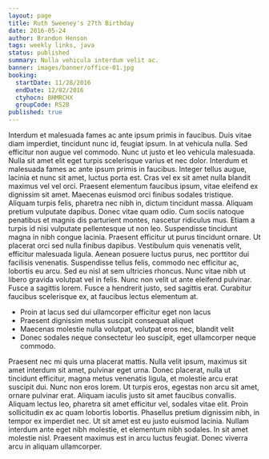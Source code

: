 ```yaml
---
layout: page
title: Ruth Sweeney's 27th Birthday
date: 2016-05-24
author: Brandon Henson
tags: weekly links, java
status: published
summary: Nulla vehicula interdum velit ac.
banner: images/banner/office-01.jpg
booking:
  startDate: 11/28/2016
  endDate: 12/02/2016
  ctyhocn: BHMRCHX
  groupCode: RS2B
published: true
---
```

Interdum et malesuada fames ac ante ipsum primis in faucibus. Duis vitae diam imperdiet, tincidunt nunc id, feugiat ipsum. In at vehicula nulla. Sed efficitur non augue vel commodo. Nunc ut justo et leo vehicula malesuada. Nulla sit amet elit eget turpis scelerisque varius et nec dolor. Interdum et malesuada fames ac ante ipsum primis in faucibus. Integer tellus augue, lacinia et nunc sit amet, luctus porta est. Cras vel ex sit amet nulla blandit maximus vel vel orci. Praesent elementum faucibus ipsum, vitae eleifend ex dignissim sit amet. Maecenas euismod orci finibus sodales tristique. Aliquam turpis felis, pharetra nec nibh in, dictum tincidunt massa. Aliquam pretium vulputate dapibus. Donec vitae quam odio.
Cum sociis natoque penatibus et magnis dis parturient montes, nascetur ridiculus mus. Etiam a turpis id nisi vulputate pellentesque ut non leo. Suspendisse tincidunt magna in nibh congue lacinia. Praesent efficitur ut purus tincidunt ornare. Ut placerat orci sed nulla finibus dapibus. Vestibulum quis venenatis velit, efficitur malesuada ligula. Aenean posuere luctus purus, nec porttitor dui facilisis venenatis. Suspendisse tellus felis, commodo nec efficitur ac, lobortis eu arcu. Sed eu nisl at sem ultricies rhoncus. Nunc vitae nibh ut libero gravida volutpat vel in felis. Nunc non velit ut ante eleifend pulvinar. Fusce a sagittis lorem. Fusce a hendrerit justo, sed sagittis erat. Curabitur faucibus scelerisque ex, at faucibus lectus elementum at.

* Proin at lacus sed dui ullamcorper efficitur eget non lacus
* Praesent dignissim metus suscipit consequat aliquet
* Maecenas molestie nulla volutpat, volutpat eros nec, blandit velit
* Donec sodales neque consectetur leo suscipit, eget ullamcorper neque commodo.

Praesent nec mi quis urna placerat mattis. Nulla velit ipsum, maximus sit amet interdum sit amet, pulvinar eget urna. Donec placerat, nulla ut tincidunt efficitur, magna metus venenatis ligula, et molestie arcu erat suscipit dui. Nunc non eros lorem. Ut turpis eros, egestas non arcu sit amet, ornare pulvinar erat. Aliquam iaculis justo sit amet faucibus convallis. Aliquam lectus leo, pharetra sit amet efficitur vel, sodales vitae elit. Proin sollicitudin ex ac quam lobortis lobortis. Phasellus pretium dignissim nibh, in tempor ex imperdiet nec. Ut sit amet est eu justo euismod lacinia. Nullam interdum ante eget nibh molestie, et elementum nibh sodales. In sit amet molestie nisl. Praesent maximus est in arcu luctus feugiat. Donec viverra arcu in aliquam ullamcorper.
